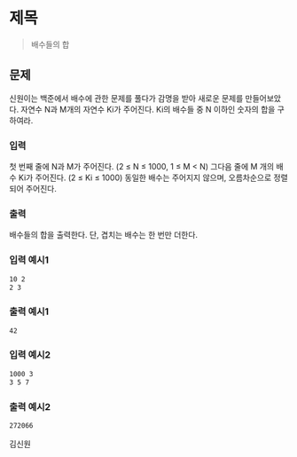 # 제목
> 배수들의 합

## 문제
신원이는 백준에서 배수에 관한 문제를 풀다가 감명을 받아 새로운 문제를 만들어보았다. 자연수 N과 M개의 자연수 Ki가 주어진다. Ki의 배수들 중 N 이하인 숫자의 합을 구하여라. 

### 입력
첫 번째 줄에 N과 M가 주어진다. (2 ≤ N ≤ 1000, 1 ≤ M < N)
그다음 줄에 M 개의 배수 Ki가 주어진다. (2 ≤ Ki ≤ 1000)
동일한 배수는 주어지지 않으며, 오름차순으로 정렬되어 주어진다. 

### 출력
배수들의 합을 출력한다.
단, 겹치는 배수는 한 번만 더한다. 

### 입력 예시1
```bash
10 2
2 3
```
### 출력 예시1
```bash
42
```
### 입력 예시2
```bash
1000 3
3 5 7
```
### 출력 예시2
```bash
272066
```

김신원
